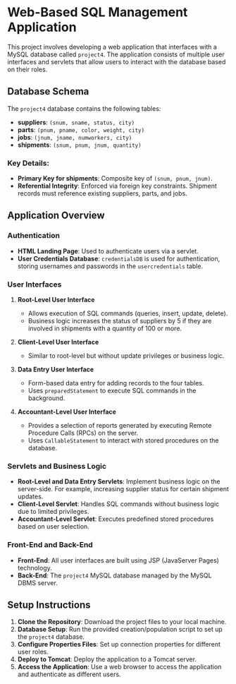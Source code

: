 # Web-Based SQL Management Application

This project involves developing a web application that interfaces with a MySQL database called `project4`. The application consists of multiple user interfaces and servlets that allow users to interact with the database based on their roles.

## Database Schema

The `project4` database contains the following tables:

- **suppliers**: `(snum, sname, status, city)`
- **parts**: `(pnum, pname, color, weight, city)`
- **jobs**: `(jnum, jname, numworkers, city)`
- **shipments**: `(snum, pnum, jnum, quantity)`

### Key Details:
- **Primary Key for shipments**: Composite key of `(snum, pnum, jnum)`.
- **Referential Integrity**: Enforced via foreign key constraints. Shipment records must reference existing suppliers, parts, and jobs.

## Application Overview

### Authentication
- **HTML Landing Page**: Used to authenticate users via a servlet.
- **User Credentials Database**: `credentialsDB` is used for authentication, storing usernames and passwords in the `usercredentials` table.

### User Interfaces

1. **Root-Level User Interface**
   - Allows execution of SQL commands (queries, insert, update, delete).
   - Business logic increases the status of suppliers by 5 if they are involved in shipments with a quantity of 100 or more.
   
2. **Client-Level User Interface**
   - Similar to root-level but without update privileges or business logic.

3. **Data Entry User Interface**
   - Form-based data entry for adding records to the four tables.
   - Uses `preparedStatement` to execute SQL commands in the background.

4. **Accountant-Level User Interface**
   - Provides a selection of reports generated by executing Remote Procedure Calls (RPCs) on the server.
   - Uses `CallableStatement` to interact with stored procedures on the database.

### Servlets and Business Logic

- **Root-Level and Data Entry Servlets**: Implement business logic on the server-side. For example, increasing supplier status for certain shipment updates.
- **Client-Level Servlet**: Handles SQL commands without business logic due to limited privileges.
- **Accountant-Level Servlet**: Executes predefined stored procedures based on user selection.

### Front-End and Back-End

- **Front-End**: All user interfaces are built using JSP (JavaServer Pages) technology.
- **Back-End**: The `project4` MySQL database managed by the MySQL DBMS server.

## Setup Instructions

1. **Clone the Repository**: Download the project files to your local machine.
2. **Database Setup**: Run the provided creation/population script to set up the `project4` database.
3. **Configure Properties Files**: Set up connection properties for different user roles.
4. **Deploy to Tomcat**: Deploy the application to a Tomcat server.
5. **Access the Application**: Use a web browser to access the application and authenticate as different users.
